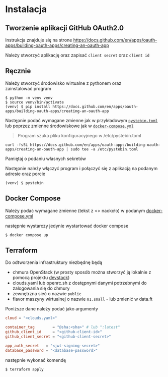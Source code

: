 # Instalacja

## Tworzenie aplikacji GitHub OAuth2.0

Instrukcja znajduje się na strone https://docs.github.com/en/apps/oauth-apps/building-oauth-apps/creating-an-oauth-app

Należy stworzyć aplikację oraz zapisać `client secret` oraz `client id`



## Ręcznie
Należy stworzyć środowisko wirtualne z pythonem oraz zainstalować program 
```shell
$ python -m venv venv
$ source venv/bin/activate
(venv) $ pip install https://docs.github.com/en/apps/oauth-apps/building-oauth-apps/creating-an-oauth-app
```
Następnie podać wymagane zmienne jak w przykładowym [`pystebin.toml`](/pystebin-example.toml) lub poprzez zmienne środowiskowe jak w [`docker-compose.yml`](/docker-compose.yml)
> Program szuka pliku konfiguracyjnego w /etc/pystebin.toml

```
curl -fsSL https://docs.github.com/en/apps/oauth-apps/building-oauth-apps/creating-an-oauth-app | sudo tee -a /etc/pystebin.toml
```

Pamiętaj o podaniu własnych sekretów


Następnie należy włączyć program i połączyć się z aplikacją na podanym adresie oraz porcie
```shell
(venv) $ pystebin
```

## Docker Compose

Należy podać wymagane zmienne (tekst z <> naokoło) w podanym [docker-compose.yml](https://docs.github.com/en/apps/oauth-apps/building-oauth-apps/creating-an-oauth-app) 

następnie wystarczy jedynie wystartować docker compose

```shell
$ docker compose up
```


## Terraform

Do odtworzenia infrastruktury niezbędnę będą

- chmura OpenStack (w prosty sposób można stworzyć ją lokalnie z pomocą projektu [devstack](https://docs.openstack.org/devstack/latest/))
- clouds.yaml lub openrc.sh z dostępnymi danymi potrzebnymi do zalogowania się do chmury
- zewnętrzna sieć o nazwie `public`
- flavor maszyny wirtualnej o nazwie `m1.small` - lub zmienić w data.ft

Poniższe dane należy podać jako argumenty

```toml
cloud = "<clouds.yaml>"

container_tag        = "@sha:<sha>" # lub ":latest"
github_client_id     = "<github-client-id>"
github_client_secret = "<github-client-secret>"

app_auth_secret   = "<jwt-signing-secret>"
database_password = "<database-password>"
```

następnie wykonać komendę

```sh
$ terraform apply
```
